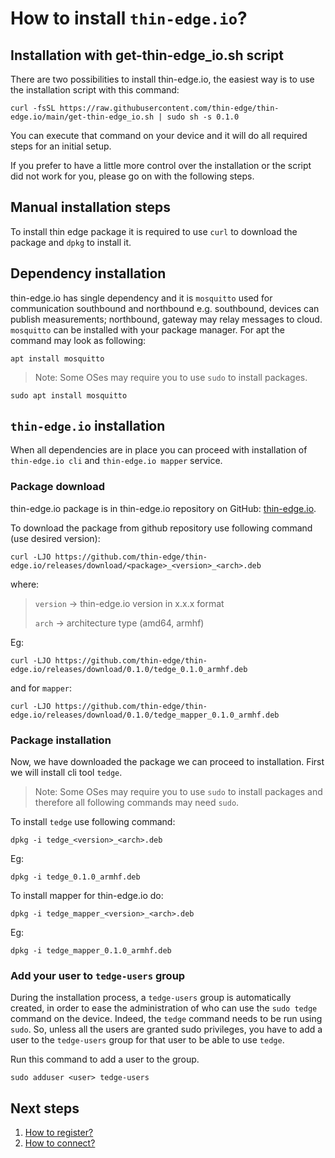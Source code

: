 # How to install `thin-edge.io`?

## Installation with get-thin-edge_io.sh script

There are two possibilities to install thin-edge.io, the easiest way is to use the installation script with this command:
```
curl -fsSL https://raw.githubusercontent.com/thin-edge/thin-edge.io/main/get-thin-edge_io.sh | sudo sh -s 0.1.0
```
You can execute that command on your device and it will do all required steps for an initial setup.

If you prefer to have a little more control over the installation or the script did not work for you, please go on with the following steps.

## Manual installation steps

To install thin edge package it is required to use `curl` to download the package and `dpkg` to install it.

## Dependency installation

thin-edge.io has single dependency and it is `mosquitto` used for communication southbound and northbound e.g. southbound, devices can publish measurements; northbound, gateway may relay messages to cloud.
`mosquitto` can be installed with your package manager. For apt the command may look as following:

```shell
apt install mosquitto
```

> Note: Some OSes may require you to use `sudo` to install packages.

```shell
sudo apt install mosquitto
```

## `thin-edge.io` installation

When all dependencies are in place you can proceed with installation of `thin-edge.io cli` and `thin-edge.io mapper` service.

### Package download

thin-edge.io package is in thin-edge.io repository on GitHub: [thin-edge.io](https://github.com/thin-edge/thin-edge.io/releases).

To download the package from github repository use following command (use desired version):

```shell
curl -LJO https://github.com/thin-edge/thin-edge.io/releases/download/<package>_<version>_<arch>.deb
```

where:
> `version` -> thin-edge.io version in x.x.x format
>
> `arch` -> architecture type (amd64, armhf)

Eg:

```shell
curl -LJO https://github.com/thin-edge/thin-edge.io/releases/download/0.1.0/tedge_0.1.0_armhf.deb
```

and for `mapper`:

```shell
curl -LJO https://github.com/thin-edge/thin-edge.io/releases/download/0.1.0/tedge_mapper_0.1.0_armhf.deb
```

### Package installation

Now, we have downloaded the package we can proceed to installation. First we will install cli tool `tedge`.

> Note: Some OSes may require you to use `sudo` to install packages and therefore all following commands may need `sudo`.

To install `tedge` use following command:

```shell
dpkg -i tedge_<version>_<arch>.deb
```

Eg:

```shell
dpkg -i tedge_0.1.0_armhf.deb
```

To install mapper for thin-edge.io do:

```shell
dpkg -i tedge_mapper_<version>_<arch>.deb
```

Eg:

```shell
dpkg -i tedge_mapper_0.1.0_armhf.deb
```

### Add your user to `tedge-users` group

During the installation process, a `tedge-users` group is automatically created,
in order to ease the administration of who can use the `sudo tedge` command on the device.
Indeed, the `tedge` command needs to be run using `sudo`.
So, unless all the users are granted sudo privileges, you have to add a user to the `tedge-users` group for that user to be able to use `tedge`.

Run this command to add a user to the group.

```shell
sudo adduser <user> tedge-users
``` 

## Next steps

1. [How to register?](./003_registration.md)
2. [How to connect?](./004_connect.md)

